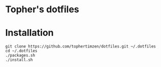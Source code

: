 # Topher's dotfiles

# Installation

```
git clone https://github.com/tophertimzen/dotfiles.git ~/.dotfiles
cd ~/.dotfiles
./packages.sh
./install.sh 
```
